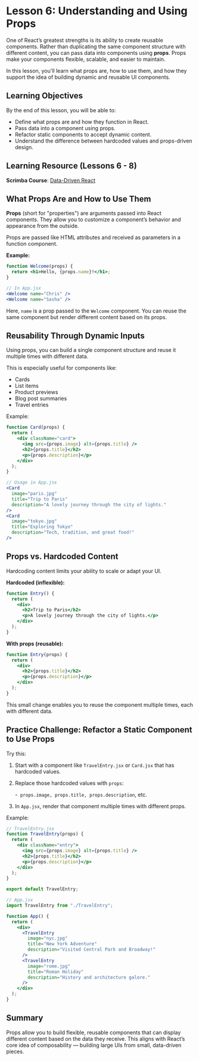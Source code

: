 # Lesson 6: Understanding and Using Props

One of React’s greatest strengths is its ability to create reusable components. Rather than duplicating the same component structure with different content, you can pass data into components using **props**. Props make your components flexible, scalable, and easier to maintain.

In this lesson, you'll learn what props are, how to use them, and how they support the idea of building dynamic and reusable UI components.

## Learning Objectives

By the end of this lesson, you will be able to:

- Define what props are and how they function in React.
- Pass data into a component using props.
- Refactor static components to accept dynamic content.
- Understand the difference between hardcoded values and props-driven design.

## Learning Resource (Lessons 6 - 8)

**Scrimba Course**: [Data-Driven React](https://scrimba.com/learn-react-c0e/~02fp)

## What Props Are and How to Use Them

**Props** (short for "properties") are arguments passed into React components. They allow you to customize a component’s behavior and appearance from the outside.

Props are passed like HTML attributes and received as parameters in a function component.

**Example:**

```jsx
function Welcome(props) {
  return <h1>Hello, {props.name}!</h1>;
}

// In App.jsx
<Welcome name="Chris" />
<Welcome name="Sasha" />
```

Here, `name` is a prop passed to the `Welcome` component. You can reuse the same component but render different content based on its props.

## Reusability Through Dynamic Inputs

Using props, you can build a single component structure and reuse it multiple times with different data.

This is especially useful for components like:

- Cards
- List items
- Product previews
- Blog post summaries
- Travel entries

Example:

```jsx
function Card(props) {
  return (
    <div className="card">
      <img src={props.image} alt={props.title} />
      <h2>{props.title}</h2>
      <p>{props.description}</p>
    </div>
  );
}

// Usage in App.jsx
<Card
  image="paris.jpg"
  title="Trip to Paris"
  description="A lovely journey through the city of lights."
/>
<Card
  image="tokyo.jpg"
  title="Exploring Tokyo"
  description="Tech, tradition, and great food!"
/>
```

## Props vs. Hardcoded Content

Hardcoding content limits your ability to scale or adapt your UI.

**Hardcoded (inflexible):**

```jsx
function Entry() {
  return (
    <div>
      <h2>Trip to Paris</h2>
      <p>A lovely journey through the city of lights.</p>
    </div>
  );
}
```

**With props (reusable):**

```jsx
function Entry(props) {
  return (
    <div>
      <h2>{props.title}</h2>
      <p>{props.description}</p>
    </div>
  );
}
```

This small change enables you to reuse the component multiple times, each with different data.

## Practice Challenge: Refactor a Static Component to Use Props

Try this:

1. Start with a component like `TravelEntry.jsx` or `Card.jsx` that has hardcoded values.
2. Replace those hardcoded values with `props`:

   -` props.image, props.title, props.description`, etc.

3. In `App.jsx`, render that component multiple times with different props.

Example:

```jsx
// TravelEntry.jsx
function TravelEntry(props) {
  return (
    <div className="entry">
      <img src={props.image} alt={props.title} />
      <h2>{props.title}</h2>
      <p>{props.description}</p>
    </div>
  );
}

export default TravelEntry;

// App.jsx
import TravelEntry from "./TravelEntry";

function App() {
  return (
    <div>
      <TravelEntry
        image="nyc.jpg"
        title="New York Adventure"
        description="Visited Central Park and Broadway!"
      />
      <TravelEntry
        image="rome.jpg"
        title="Roman Holiday"
        description="History and architecture galore."
      />
    </div>
  );
}
```

## Summary

Props allow you to build flexible, reusable components that can display different content based on the data they receive. This aligns with React’s core idea of composability — building large UIs from small, data-driven pieces.

